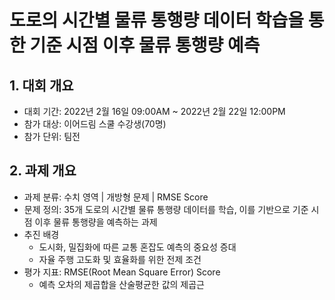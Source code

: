 #  도로의 시간별 물류 통행량 데이터 학습을 통한 기준 시점 이후 물류 통행량 예측

## 1. 대회 개요
- 대회 기간: 2022년 2월 16일 09:00AM ~ 2022년 2월 22일 12:00PM
- 참가 대상: 이어드림 스쿨 수강생(70명)
- 참가 단위: 팀전

## 2. 과제 개요
- 과제 분류: 수치 영역 | 개방형 문제 | RMSE Score
- 문제 정의: 35개 도로의 시간별 물류 통행량 데이터를 학습, 이를 기반으로 기준 시점 이후 물류 통행량을 예측하는 과제
- 추진 배경
  - 도시화, 밀집화에 따른 교통 혼잡도 예측의 중요성 증대
  - 자율 주행 고도화 및 효율화를 위한 전제 조건
- 평가 지표: RMSE(Root Mean Square Error) Score
  - 예측 오차의 제곱합을 산술평균한 값의 제곱근
